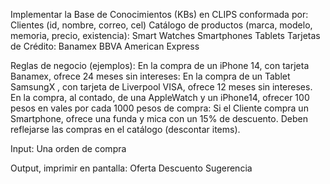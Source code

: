 Implementar la Base de Conocimientos (KBs) en CLIPS conformada por:
Clientes (id, nombre, correo, cel)
Catálogo de productos (marca, modelo, memoria, precio, existencia):
Smart Watches
Smartphones
Tablets
Tarjetas de Crédito:
Banamex
BBVA
American Express

Reglas de negocio (ejemplos):
En la compra de un iPhone 14, con tarjeta Banamex,  ofrece 24 meses sin intereses:
En la compra de un Tablet SamsungX , con tarjeta de Liverpool VISA, ofrece 12 meses sin intereses.
En la compra, al contado, de una AppleWatch y un iPhone14, ofrecer 100 pesos en vales por cada 1000 pesos de compra:
Si el Cliente compra un Smartphone, ofrece una funda y mica con un 15% de descuento. 
Deben reflejarse las compras en el catálogo (descontar items).

Input:
Una orden de compra

Output, imprimir en pantalla:
Oferta
Descuento
Sugerencia
